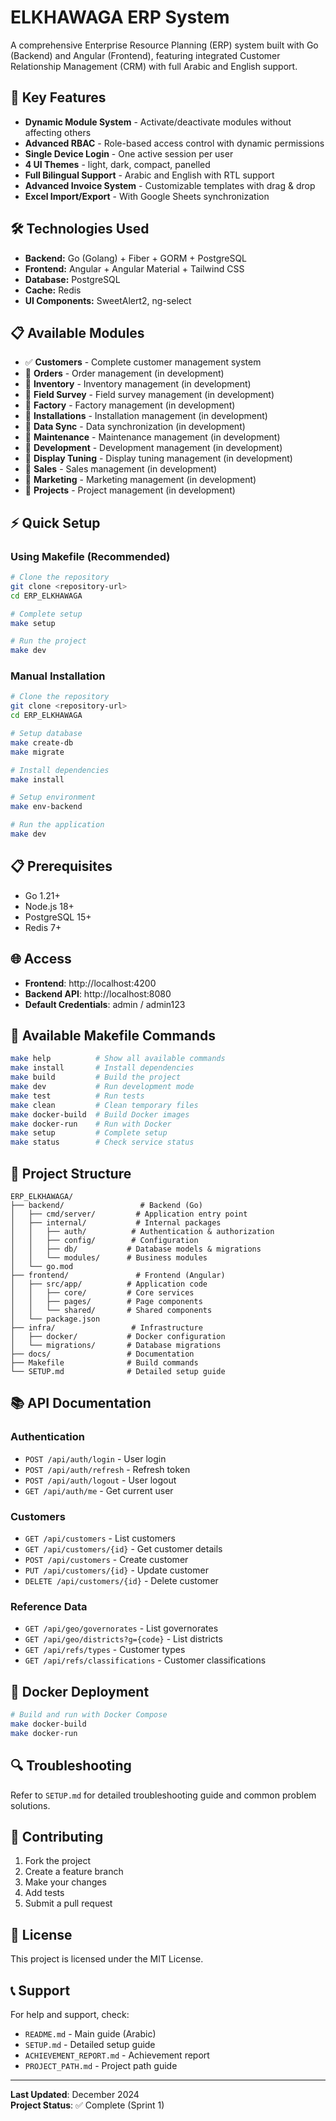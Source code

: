 # ELKHAWAGA ERP System

A comprehensive Enterprise Resource Planning (ERP) system built with Go (Backend) and Angular (Frontend), featuring integrated Customer Relationship Management (CRM) with full Arabic and English support.

## 🚀 Key Features

- **Dynamic Module System** - Activate/deactivate modules without affecting others
- **Advanced RBAC** - Role-based access control with dynamic permissions
- **Single Device Login** - One active session per user
- **4 UI Themes** - light, dark, compact, panelled
- **Full Bilingual Support** - Arabic and English with RTL support
- **Advanced Invoice System** - Customizable templates with drag & drop
- **Excel Import/Export** - With Google Sheets synchronization

## 🛠️ Technologies Used

- **Backend:** Go (Golang) + Fiber + GORM + PostgreSQL
- **Frontend:** Angular + Angular Material + Tailwind CSS
- **Database:** PostgreSQL
- **Cache:** Redis
- **UI Components:** SweetAlert2, ng-select

## 📋 Available Modules

- ✅ **Customers** - Complete customer management system
- 🔄 **Orders** - Order management (in development)
- 🔄 **Inventory** - Inventory management (in development)
- 🔄 **Field Survey** - Field survey management (in development)
- 🔄 **Factory** - Factory management (in development)
- 🔄 **Installations** - Installation management (in development)
- 🔄 **Data Sync** - Data synchronization (in development)
- 🔄 **Maintenance** - Maintenance management (in development)
- 🔄 **Development** - Development management (in development)
- 🔄 **Display Tuning** - Display tuning management (in development)
- 🔄 **Sales** - Sales management (in development)
- 🔄 **Marketing** - Marketing management (in development)
- 🔄 **Projects** - Project management (in development)

## ⚡ Quick Setup

### Using Makefile (Recommended)

```bash
# Clone the repository
git clone <repository-url>
cd ERP_ELKHAWAGA

# Complete setup
make setup

# Run the project
make dev
```

### Manual Installation

```bash
# Clone the repository
git clone <repository-url>
cd ERP_ELKHAWAGA

# Setup database
make create-db
make migrate

# Install dependencies
make install

# Setup environment
make env-backend

# Run the application
make dev
```

## 📋 Prerequisites

- Go 1.21+
- Node.js 18+
- PostgreSQL 15+
- Redis 7+

## 🌐 Access

- **Frontend**: http://localhost:4200
- **Backend API**: http://localhost:8080
- **Default Credentials**: admin / admin123

## 🔧 Available Makefile Commands

```bash
make help          # Show all available commands
make install       # Install dependencies
make build         # Build the project
make dev           # Run development mode
make test          # Run tests
make clean         # Clean temporary files
make docker-build  # Build Docker images
make docker-run    # Run with Docker
make setup         # Complete setup
make status        # Check service status
```

## 📁 Project Structure

```
ERP_ELKHAWAGA/
├── backend/                 # Backend (Go)
│   ├── cmd/server/         # Application entry point
│   ├── internal/           # Internal packages
│   │   ├── auth/          # Authentication & authorization
│   │   ├── config/        # Configuration
│   │   ├── db/           # Database models & migrations
│   │   └── modules/      # Business modules
│   └── go.mod
├── frontend/               # Frontend (Angular)
│   ├── src/app/          # Application code
│   │   ├── core/         # Core services
│   │   ├── pages/        # Page components
│   │   └── shared/       # Shared components
│   └── package.json
├── infra/                 # Infrastructure
│   ├── docker/           # Docker configuration
│   └── migrations/       # Database migrations
├── docs/                 # Documentation
├── Makefile              # Build commands
└── SETUP.md              # Detailed setup guide
```

## 📚 API Documentation

### Authentication
- `POST /api/auth/login` - User login
- `POST /api/auth/refresh` - Refresh token
- `POST /api/auth/logout` - User logout
- `GET /api/auth/me` - Get current user

### Customers
- `GET /api/customers` - List customers
- `GET /api/customers/{id}` - Get customer details
- `POST /api/customers` - Create customer
- `PUT /api/customers/{id}` - Update customer
- `DELETE /api/customers/{id}` - Delete customer

### Reference Data
- `GET /api/geo/governorates` - List governorates
- `GET /api/geo/districts?g={code}` - List districts
- `GET /api/refs/types` - Customer types
- `GET /api/refs/classifications` - Customer classifications

## 🐳 Docker Deployment

```bash
# Build and run with Docker Compose
make docker-build
make docker-run
```

## 🔍 Troubleshooting

Refer to `SETUP.md` for detailed troubleshooting guide and common problem solutions.

## 🤝 Contributing

1. Fork the project
2. Create a feature branch
3. Make your changes
4. Add tests
5. Submit a pull request

## 📄 License

This project is licensed under the MIT License.

## 📞 Support

For help and support, check:
- `README.md` - Main guide (Arabic)
- `SETUP.md` - Detailed setup guide
- `ACHIEVEMENT_REPORT.md` - Achievement report
- `PROJECT_PATH.md` - Project path guide

---

**Last Updated**: December 2024  
**Project Status**: ✅ Complete (Sprint 1) 